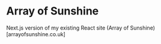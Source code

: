# Array of Sunshine

Next.js version of my existing React site (Array of Sunshine)[arrayofsunshine.co.uk]
